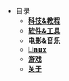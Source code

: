 <!-- _sidebar.md -->

* 目录
  * [**科技&教程**](/mulu/hkj.md)
  * [**软件&工具**](/mulu/rj.md)
  * [**电影&音乐**](/mulu/music.md)
  * [**Linux**](/mulu/linux.md)
  * [**游戏**](/mulu/game.md)
  * [**关于**](/post/about.md)